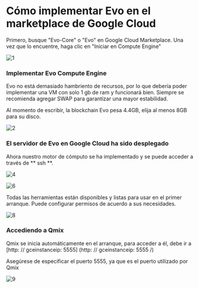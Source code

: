 # Cómo implementar Evo en el marketplace de Google Cloud

Primero, busque "Evo-Core" o "Evo" en Google Cloud Marketplace. Una vez que lo encuentre, haga clic en "Iniciar en Compute Engine"

![1](https://docs.coinevo.tech/en/gcpgettingstarted/1.png)

### Implementar Evo Compute Engine

Evo no está demasiado hambriento de recursos, por lo que debería poder implementar una VM con solo 1 gb de ram y funcionará bien. Siempre se recomienda agregar SWAP para garantizar una mayor estabilidad.

Al momento de escribir, la blockchain Evo pesa 4.4GB, elija al menos 8GB para su disco.

![2](https://docs.coinevo.tech/en/gcpgettingstarted/2.png)

### El servidor de Evo en Google Cloud ha sido desplegado

Ahora nuestro motor de cómputo se ha implementado y se puede acceder a través de ** ssh **.

![4](https://docs.coinevo.tech/en/gcpgettingstarted/4.png)

![6](https://docs.coinevo.tech/en/gcpgettingstarted/6.png)

Todas las herramientas están disponibles y listas para usar en el primer arranque. Puede configurar permisos de acuerdo a sus necesidades.

![8](https://docs.coinevo.tech/en/gcpgettingstarted/8.png)

### Accediendo a Qmix

Qmix se inicia automáticamente en el arranque, para acceder a él, debe ir a [http: // gceinstanceip: 5555] (http: // gceinstanceip: 5555 /)

Asegúrese de especificar el puerto 5555, ya que es el puerto utilizado por Qmix

![9](https://docs.coinevo.tech/en/gcpgettingstarted/9.png)

[
](https://docs.coinevo.tech/en/Evo-AWS/)